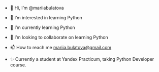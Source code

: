 - 👋 Hi, I’m @mariiabulatova
- 👀 I’m interested in learning Python
- 🌱 I’m currently learning Python
- 💞️ I’m looking to collaborate on learning Python
- 📫 How to reach me mariia.bulatova@gmail.com


- ✨ Currently a student at Yandex Practicum, taking Python Developer course.

<!---
mariiabulatova/mariiabulatova is a ✨ special ✨ repository because its `README.md` (this file) appears on your GitHub profile.
You can click the Preview link to take a look at your changes.
--->
